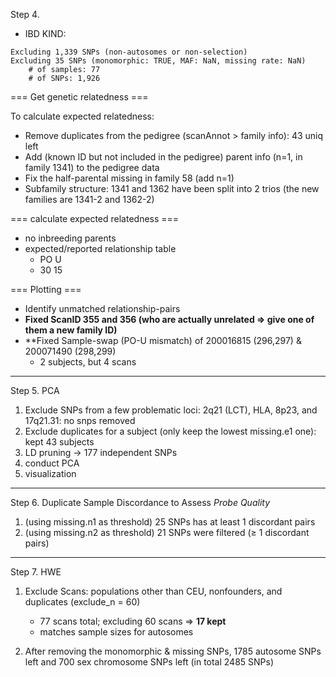 Step 4. 
* IBD KIND: 
```
Excluding 1,339 SNPs (non-autosomes or non-selection)
Excluding 35 SNPs (monomorphic: TRUE, MAF: NaN, missing rate: NaN)
    # of samples: 77
    # of SNPs: 1,926
```

=== Get genetic relatedness ===

To calculate expected relatedness:
* Remove duplicates from the pedigree (scanAnnot > family info): 43 uniq left
* Add (known ID but not included in the pedigree) parent info (n=1, in family 1341) to the pedigree data
* Fix the half-parental missing in family 58 (add n=1)
* Subfamily structure: 1341 and 1362 have been split into 2 trios (the new families are 1341-2 and 1362-2)

=== calculate expected relatedness ===

* no inbreeding parents
* expected/reported relationship table
    - PO  U
    - 30 15
    
=== Plotting ===

* Identify unmatched relationship-pairs
* **Fixed ScanID 355 and 356 (who are actually unrelated => give one of them a new family ID)**
* **Fixed Sample-swap (PO-U mismatch) of 200016815 (296,297) & 200071490 (298,299)
    - 2 subjects, but 4 scans
    
---

Step 5. PCA

1. Exclude SNPs from a few problematic loci: 2q21 (LCT), HLA, 8p23, and 17q21.31: no snps removed
2. Exclude duplicates for a subject (only keep the lowest missing.e1 one): kept 43 subjects 
3. LD pruning -> 177 independent SNPs
4. conduct PCA
5. visualization

---

Step 6. Duplicate Sample Discordance to Assess *Probe Quality*

1. (using missing.n1 as threshold) 25 SNPs has at least 1 discordant pairs
2. (using missing.n2 as threshold) 21 SNPs were filtered (≥ 1 discordant pairs)

---

Step 7. HWE

1. Exclude Scans: populations other than CEU, nonfounders, and duplicates (exclude_n = 60)

    - 77 scans total; excluding 60 scans => **17 kept**
    - matches sample sizes for autosomes

2. After removing the monomorphic & missing SNPs, 1785 autosome SNPs left and 700 sex chromosome SNPs left (in total 2485 SNPs)
    


